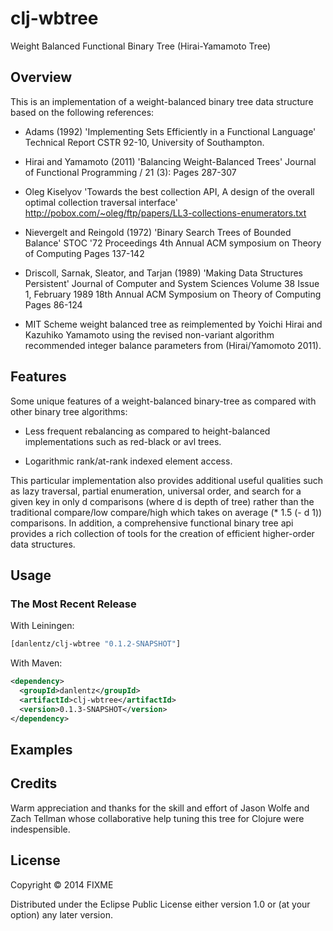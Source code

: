 # clj-wbtree

Weight Balanced Functional Binary Tree (Hirai-Yamamoto Tree)

## Overview


This is an implementation of a weight-balanced binary tree data
 structure based on the following references:

-  Adams (1992)
    'Implementing Sets Efficiently in a Functional Language'
    Technical Report CSTR 92-10, University of Southampton.

-  Hirai and Yamamoto (2011)
    'Balancing Weight-Balanced Trees'
    Journal of Functional Programming / 21 (3):
    Pages 287-307

-  Oleg Kiselyov
    'Towards the best collection API, A design of the overall optimal
    collection traversal interface'
    <http://pobox.com/~oleg/ftp/papers/LL3-collections-enumerators.txt>

-  Nievergelt and Reingold (1972)
    'Binary Search Trees of Bounded Balance'
    STOC '72 Proceedings
    4th Annual ACM symposium on Theory of Computing
    Pages 137-142 

-  Driscoll, Sarnak, Sleator, and Tarjan (1989)
    'Making Data Structures Persistent'
    Journal of Computer and System Sciences Volume 38 Issue 1, February 1989
    18th Annual ACM Symposium on Theory of Computing
    Pages 86-124

-  MIT Scheme weight balanced tree as reimplemented by Yoichi Hirai
    and Kazuhiko Yamamoto using the revised non-variant algorithm recommended
    integer balance parameters from (Hirai/Yamomoto 2011).

## Features

Some unique features of a weight-balanced binary-tree as compared with
other binary tree algorithms:


- Less frequent rebalancing as compared to height-balanced
  implementations such as red-black or avl trees.

- Logarithmic rank/at-rank indexed element access.


This particular implementation also provides additional useful
qualities such as lazy traversal, partial enumeration, universal order,
and search for a given key in only d comparisons (where d is depth of
tree) rather than the traditional compare/low compare/high which takes
on average (* 1.5 (- d 1)) comparisons.  In addition, a comprehensive
functional binary tree api provides a rich collection of tools
for the creation of efficient higher-order data structures.


## Usage

### The Most Recent Release

With Leiningen:

```clj
[danlentz/clj-wbtree "0.1.2-SNAPSHOT"]
```

With Maven:

```xml
<dependency>
  <groupId>danlentz</groupId>
  <artifactId>clj-wbtree</artifactId>
  <version>0.1.3-SNAPSHOT</version>
</dependency>
```

## Examples

## Credits

Warm appreciation and thanks for the skill and effort of Jason Wolfe and
Zach Tellman whose collaborative help tuning this tree for Clojure were
indespensible.

## License

Copyright © 2014 FIXME

Distributed under the Eclipse Public License either version 1.0 or (at
your option) any later version.
